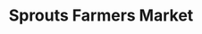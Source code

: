---
title: "Sprouts Farmers Market"
url: /san-diego/sprouts-farmers-market-park-boulevard/
shop: supermarket
---